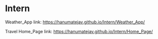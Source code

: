 # Intern

Weather_App link: https://hanumatejav.github.io/Intern/Weather_App/

Travel Home_Page link: https://hanumatejav.github.io/Intern/Home_Page/
